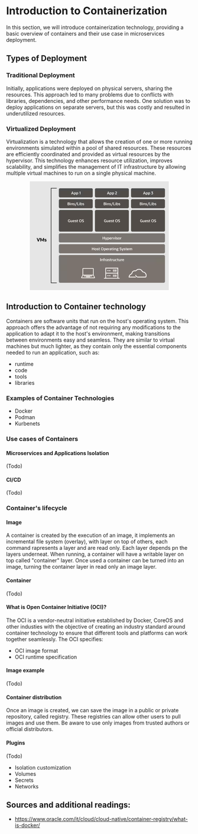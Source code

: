 # **Introduction to Containerization**

In this section, we will introduce containerization technology, providing a basic overview of containers and their use case in microservices deployment.

## Types of Deployment
### Traditional Deployment
Initially, applications were deployed on physical servers, sharing the resources. This approach led to many problems due to conflicts with libraries, dependencies, and other performance needs. One solution was to deploy applications on separate servers, but this was costly and resulted in underutilized resources.

### Virtualized Deployment
Virtualization is a technology that allows the creation of one or more running environments simulated within a pool of shared resources. These resources are efficiently coordinated and provided as virtual resources by the hypervisor. This technology enhances resource utilization, improves scalability, and simplifies the management of IT infrastructure by allowing multiple virtual machines to run on a single physical machine.


<p align="center">
  <img src="images/VMS.png" alt="Esempio di immagine" />
</p>



## Introduction to Container technology
Containers are software units that run on the host's operating system. This approach offers the advantage of not requiring any modifications to the application to adapt it to the host's environment, making transitions between environments easy and seamless.
They are similar to virtual machines but much lighter, as they contain only the essential components needed to run an application, such as:
- runtime
- code 
- tools 
- libraries

### Examples of Container Technologies

- Docker
- Podman 
- Kurbenets

### Use cases of Containers
#### Microservices and Applications Isolation
(Todo)
#### CI/CD
(Todo)


### Container's lifecycle
#### Image
A container is created by the execution of an image, it implements an incremental file system (overlay), with layer on top of others, each command rapresents a layer and are read only. Each layer depends pn the layers underneat. When running, a container will have a writable layer on top called "container" layer.
Once used a container can be turned into an image, turning the container layer in read only an image layer.




#### Container
(Todo)


#### What is Open Container Initiative (OCI)?
The OCI is a vendor-neutral initiative established by Docker, CoreOS and other industies with the objective of creating an industry standard around container technology to ensure that different tools and platforms can work together seamlessly.
The OCI specifies:
- OCI image format
- OCI runtime specification

#### Image example
(Todo)


#### Container distribution
Once an image is created, we can save the image in a public or private repository, called registry.
These registries can allow other users to pull images and use them. Be aware to use only images from trusted
authors or official distributors.

#### Plugins
(Todo)
- Isolation customization
- Volumes
- Secrets
- Networks











## Sources and additional readings:
- https://www.oracle.com/it/cloud/cloud-native/container-registry/what-is-docker/









